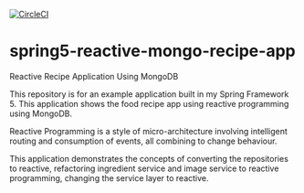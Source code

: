 [![CircleCI](https://circleci.com/gh/yerasoni20/spring5-reactive-mongo-app/tree/master.svg?style=svg)](https://circleci.com/gh/yerasoni20/spring5-reactive-mongo-app/tree/master)

# spring5-reactive-mongo-recipe-app
Reactive Recipe Application Using MongoDB

This repository is for an example application built in my Spring Framework 5. This application shows the food recipe app using reactive programming using MongoDB.

Reactive Programming is a style of micro-architecture involving intelligent routing and consumption of events, all combining to change behaviour.

This application demonstrates the concepts of converting the repositories to reactive, refactoring ingredient service and image service to reactive programming, changing the service layer to reactive.
